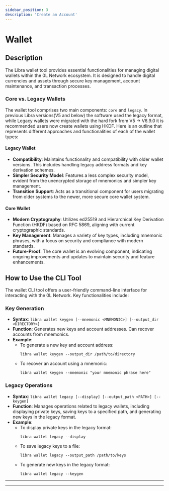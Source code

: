 ```yaml
---
sidebar_position: 3
description: 'Create an Account'
---
```


# Wallet 

## Description
The Libra wallet tool provides essential functionalities for managing digital wallets within the 0L Network ecosystem. It is designed to handle digital currencies and assets through secure key management, account maintenance, and transaction processes.

### Core vs. Legacy Wallets
The wallet tool comprises two main components: `core` and `legacy`. In previous Libra versions(V5 and below) the software used the legacy format, while Legacy wallets were migrated with the hard fork from V5 -> V6.9.0 it is recommended users now create wallets using HKDF. Here is an outline that represents different approaches and functionalities of each of the wallet types:

#### Legacy Wallet
- **Compatibility**: Maintains functionality and compatibility with older wallet versions. This includes handling legacy address formats and key derivation schemes.
- **Simpler Security Model**: Features a less complex security model, evident from the unencrypted storage of mnemonics and simpler key management.
- **Transition Support**: Acts as a transitional component for users migrating from older systems to the newer, more secure core wallet system.

#### Core Wallet
- **Modern Cryptography**: Utilizes ed25519 and Hierarchical Key Derivation Function (HKDF) based on RFC 5869, aligning with current cryptographic standards.
- **Key Management**: Manages a variety of key types, including mnemonic phrases, with a focus on security and compliance with modern standards.
- **Future-Proof**: The core wallet is an evolving component, indicating ongoing improvements and updates to maintain security and feature enhancements.

## How to Use the CLI Tool
The wallet CLI tool offers a user-friendly command-line interface for interacting with the 0L Network. Key functionalities include:


### Key Generation
- **Syntax**: `libra wallet keygen [--mnemonic <MNEMONIC>] [--output_dir <DIRECTORY>]`
- **Function**: Generates new keys and account addresses. Can recover accounts from mnemonics.
- **Example**:
  - To generate a new key and account address:
    ```
    libra wallet keygen --output_dir /path/to/directory
    ```
  - To recover an account using a mnemonic:
    ```
    libra wallet keygen --mnemonic "your mnemonic phrase here"
    ```

### Legacy Operations
- **Syntax**: `libra wallet legacy [--display] [--output_path <PATH>] [--keygen]`
- **Function**: Manages operations related to legacy wallets, including displaying private keys, saving keys to a specified path, and generating new keys in the legacy format.
- **Example**:
  - To display private keys in the legacy format:
    ```
    libra wallet legacy --display
    ```
  - To save legacy keys to a file:
    ```
    libra wallet legacy --output_path /path/to/keys
    ```
  - To generate new keys in the legacy format:
    ```
    libra wallet legacy --keygen
    ```

---



---
